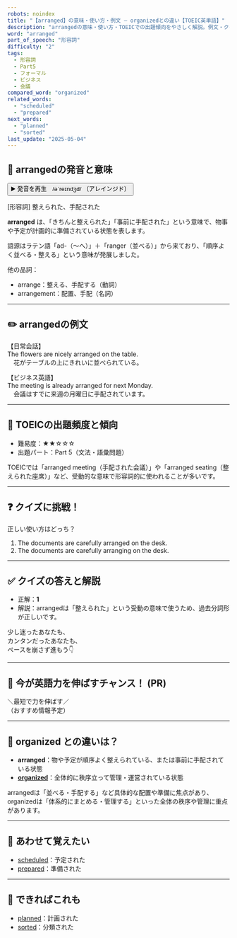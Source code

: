 ```yaml
---
robots: noindex
title: "【arranged】の意味・使い方・例文 ― organizedとの違い【TOEIC英単語】"
description: "arrangedの意味・使い方・TOEICでの出題傾向をやさしく解説。例文・クイズ付きでorganizedとの違いもわかりやすく学べます。"
word: "arranged"
part_of_speech: "形容詞"
difficulty: "2"
tags:
  - 形容詞
  - Part5
  - フォーマル
  - ビジネス
  - 会議
compared_word: "organized"
related_words:
  - "scheduled"
  - "prepared"
next_words:
  - "planned"
  - "sorted"
last_update: "2025-05-04"
---
```


## 🔰 arrangedの発音と意味

<button class="play-audio" onclick="playTTS('arranged')">
  <span class="play-audio-main">
    ▶️ 発音を再生　/əˈreɪndʒd/
  </span>
  <span class="play-audio-sub">
    （アレインジド）
  </span>
</button>

[形容詞] 整えられた、手配された

**arranged** は、「きちんと整えられた」「事前に手配された」という意味で、物事や予定が計画的に準備されている状態を表します。

語源はラテン語「ad-（～へ）」＋「ranger（並べる）」から来ており、「順序よく並べる・整える」という意味が発展しました。

他の品詞：  
- arrange：整える、手配する（動詞）
- arrangement：配置、手配（名詞）

---

## ✏️ arrangedの例文

【日常会話】  
The flowers are nicely arranged on the table.  
　花がテーブルの上にきれいに並べられている。

【ビジネス英語】  
The meeting is already arranged for next Monday.  
　会議はすでに来週の月曜日に手配されています。

---

## 🎯 TOEICの出題頻度と傾向

- 難易度：★★☆☆☆
- 出題パート：Part 5（文法・語彙問題）

TOEICでは「arranged meeting（手配された会議）」や「arranged seating（整えられた座席）」など、受動的な意味で形容詞的に使われることが多いです。

---

## ❓ クイズに挑戦！

正しい使い方はどっち？

1. The documents are carefully arranged on the desk.  
2. The documents are carefully arranging on the desk.

---

## ✅ クイズの答えと解説

- 正解：**1**
- 解説：arrangedは「整えられた」という受動の意味で使うため、過去分詞形が正しいです。

少し迷ったあなたも、  
カンタンだったあなたも、  
ペースを崩さず進もう👇️

---

## 🚀 今が英語力を伸ばすチャンス！ (PR)

<div class="info-center">
＼最短で力を伸ばす／<br>  
（おすすめ情報予定）
</div>

---

## 🤔  organized との違いは？

- **arranged**：物や予定が順序よく整えられている、または事前に手配されている状態
- **[organized](/word/organized)**：全体的に秩序立って管理・運営されている状態

arrangedは「並べる・手配する」など具体的な配置や準備に焦点があり、organizedは「体系的にまとめる・管理する」といった全体の秩序や管理に重点があります。

---

## 🧩 あわせて覚えたい

- [scheduled](/word/scheduled)：予定された
- [prepared](/word/prepared)：準備された

---

## 📖 できればこれも

- [planned](/word/planned)：計画された
- [sorted](/word/sorted)：分類された

<!-- cvid: aid18_bid01 -->
